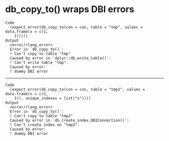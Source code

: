 # db_copy_to() wraps DBI errors

    Code
      (expect_error(db_copy_to(con = con, table = "tmp", values = data.frame(x = c(1,
        1)))))
    Output
      <error/rlang_error>
      Error in `db_copy_to()`:
      ! Can't copy to table "tmp"
      Caused by error in `dplyr::db_write_table()`:
      ! Can't write table "tmp".
      Caused by error:
      ! dummy DBI error

---

    Code
      (expect_error(db_copy_to(con = con, table = "tmp2", values = data.frame(x = c(1,
        1)), unique_indexes = list("x"))))
    Output
      <error/rlang_error>
      Error in `db_copy_to()`:
      ! Can't copy to table "tmp2"
      Caused by error in `db_create_index.DBIConnection()`:
      ! Can't create index on "tmp2".
      Caused by error:
      ! dummy DBI error

